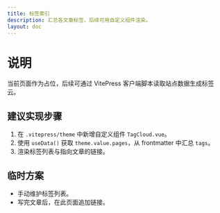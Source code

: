```yaml
---
title: 标签索引
description: 汇总各文章标签，后续可用自定义组件渲染。
layout: doc
---
```


# 说明
当前页面作为占位，后续可通过 VitePress 客户端脚本读取站点数据生成标签云。

## 建议实现步骤
1. 在 `.vitepress/theme` 中新增自定义组件 `TagCloud.vue`。
2. 使用 `useData()` 获取 `theme.value.pages`，从 frontmatter 中汇总 `tags`。
3. 渲染标签列表与指向文章的链接。

## 临时方案
- 手动维护标签列表。
- 写完文章后，在此页面追加链接。
